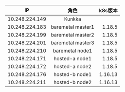 
| IP            | 角色                  | k8s版本         |
| ------------- |:--------------------:| --------------:|
| 10.248.224.149 | Kunkka              |                |
| 10.248.224.183 | baremetal master1   | 1.18.5         |
| 10.248.224.199 | baremetal master2   | 1.18.5         |
| 10.248.224.201 | baremetal master3   | 1.18.5         |
| 10.248.224.210 | baremetal node1     | 1.18.5         |
| 10.248.224.171 | hosted-a node1      | 1.18.5         |
| 10.248.224.172 | hosted-a node2      | 1.18.5         |
| 10.248.224.176 | hosted-b node1      | 1.16.13        |
| 10.248.224.211 | hosted-b node2      | 1.16.13        |